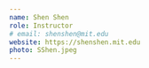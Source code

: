 ```yaml
---
name: Shen Shen 
role: Instructor
# email: shenshen@mit.edu
website: https://shenshen.mit.edu
photo: SShen.jpeg
---
```


